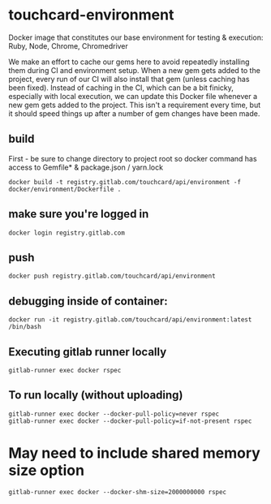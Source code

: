 # touchcard-environment

Docker image that constitutes our base environment for testing & execution: Ruby, Node, Chrome, Chromedriver

We make an effort to cache our gems here to avoid repeatedly installing them during CI and environment setup.
When a new gem gets added to the project, every run of our CI will also install that gem (unless caching has been fixed).
Instead of caching in the CI, which can be a bit finicky, especially with local execution, we can update this Docker file
whenever a new gem gets added to the project. This isn't a requirement every time, but it should speed things up after
a number of gem changes have been made.


## build

First - be sure to change directory to project root so docker command has access to Gemfile* & package.json / yarn.lock

    docker build -t registry.gitlab.com/touchcard/api/environment -f docker/environment/Dockerfile .
    

## make sure you're logged in

    docker login registry.gitlab.com

## push 

    docker push registry.gitlab.com/touchcard/api/environment
    

## debugging inside of container:

    docker run -it registry.gitlab.com/touchcard/api/environment:latest /bin/bash


## Executing gitlab runner locally

    gitlab-runner exec docker rspec 

## To run locally (without uploading)    
    
    gitlab-runner exec docker --docker-pull-policy=never rspec
    gitlab-runner exec docker --docker-pull-policy=if-not-present rspec
    
# May need to include shared memory size option 
 
    gitlab-runner exec docker --docker-shm-size=2000000000 rspec
     